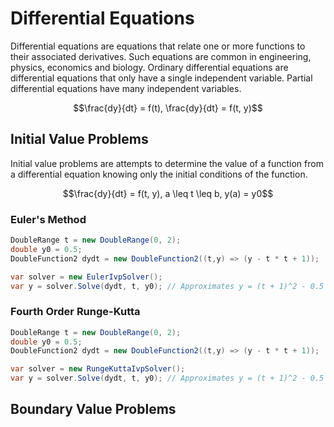 # Differential Equations

Differential equations are equations that relate one or more functions to their associated derivatives. Such equations are common in engineering, physics, economics and biology. Ordinary differential equations are differential equations that only have a single independent variable. Partial differential equations have many independent variables. 

```math
\frac{dy}{dt} = f(t),
\frac{dy}{dt} = f(t, y)
```

## Initial Value Problems

Initial value problems are attempts to determine the value of a function from a differential equation knowing only the initial conditions of the function.

```math
\frac{dy}{dt} = f(t, y), a \leq t \leq b, y(a) = y0
```

### Euler's Method
```cs
DoubleRange t = new DoubleRange(0, 2);
double y0 = 0.5;
DoubleFunction2 dydt = new DoubleFunction2((t,y) => (y - t * t + 1));

var solver = new EulerIvpSolver();
var y = solver.Solve(dydt, t, y0); // Approximates y = (t + 1)^2 - 0.5 * e^t
```

### Fourth Order Runge-Kutta
```cs
DoubleRange t = new DoubleRange(0, 2);
double y0 = 0.5;
DoubleFunction2 dydt = new DoubleFunction2((t,y) => (y - t * t + 1));

var solver = new RungeKuttaIvpSolver();
var y = solver.Solve(dydt, t, y0); // Approximates y = (t + 1)^2 - 0.5 * e^t
```

## Boundary Value Problems